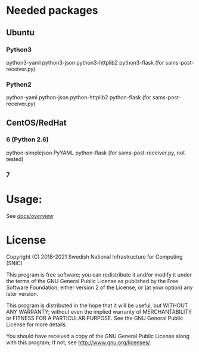 
# Needed packages

## Ubuntu

### Python3

python3-yaml
python3-json
python3-httplib2
python3-flask	(for sams-post-receiver.py)

### Python2

python-yaml
python-json
python-httplib2
python-flask	(for sams-post-receiver.py)

## CentOS/RedHat

### 6 (Python 2.6)

python-simplejson
PyYAML
python-flask   (for sams-post-receiver.py, not tested)

### 7

# Usage:

See [*docs/overview*](docs/overview.md)

# License

Copyright (C) 2018-2021  Swedish National Infrastructure for Computing (SNIC)

This program is free software; you can redistribute it and/or
modify it under the terms of the GNU General Public License
as published by the Free Software Foundation; either version 2
of the License, or (at your option) any later version.

This program is distributed in the hope that it will be useful,
but WITHOUT ANY WARRANTY; without even the implied warranty of
MERCHANTABILITY or FITNESS FOR A PARTICULAR PURPOSE.  See the
GNU General Public License for more details.

You should have received a copy of the GNU General Public License
along with this program; If not, see <http://www.gnu.org/licenses/>.